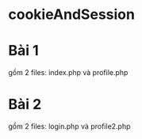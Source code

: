 # cookieAndSession

<h1> Bài 1</h1>
<p> gồm 2 files: index.php và profile.php</p>
<h1> Bài 2</h1>
<p> gồm 2 files: login.php và profile2.php</p>
